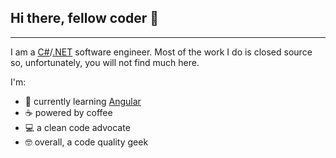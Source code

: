 ## Hi there, fellow coder 👋
---
I am a [C#](https://github.com/dotnet/csharplang)/[.NET](https://github.com/microsoft/dotnet) software engineer. Most of the work I do is closed source so, unfortunately, you will not find much here.

I'm:
- 🌱 currently learning [Angular](https://github.com/angular/angular)
- ☕ powered by coffee
- 💻 a clean code advocate
- 🤓 overall, a code quality geek

